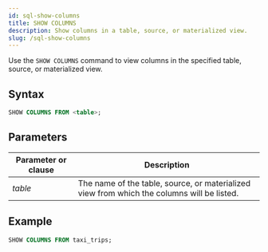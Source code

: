 ```yaml
---
id: sql-show-columns
title: SHOW COLUMNS
description: Show columns in a table, source, or materialized view.
slug: /sql-show-columns
---
```


Use the `SHOW COLUMNS` command to view columns in the specified table, source, or materialized view.

## Syntax

```sql
SHOW COLUMNS FROM <table>;
```
## Parameters
|Parameter or clause        | Description           |
|---------------------------|-----------------------|
|*table*                    |The name of the table, source, or materialized view from which the columns will be listed.|


## Example
```sql
SHOW COLUMNS FROM taxi_trips;
```